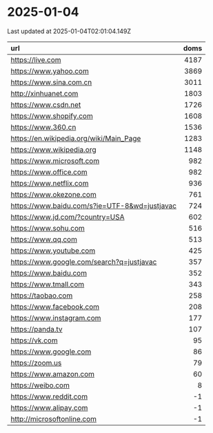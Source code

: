 # 2025-01-04

<!-- BEGIN -->
Last updated at 2025-01-04T02:01:04.149Z

url | doms
:- | -:
https://live.com | 4187
https://www.yahoo.com | 3869
https://www.sina.com.cn | 3011
http://xinhuanet.com | 1803
https://www.csdn.net | 1726
https://www.shopify.com | 1608
https://www.360.cn | 1536
https://en.wikipedia.org/wiki/Main_Page | 1283
https://www.wikipedia.org | 1148
https://www.microsoft.com | 982
https://www.office.com | 982
https://www.netflix.com | 936
https://www.okezone.com | 761
https://www.baidu.com/s?ie=UTF-8&wd=justjavac | 724
https://www.jd.com/?country=USA | 602
https://www.sohu.com | 516
https://www.qq.com | 513
https://www.youtube.com | 425
https://www.google.com/search?q=justjavac | 357
https://www.baidu.com | 352
https://www.tmall.com | 343
https://taobao.com | 258
https://www.facebook.com | 208
https://www.instagram.com | 177
https://panda.tv | 107
https://vk.com | 95
https://www.google.com | 86
https://zoom.us | 79
https://www.amazon.com | 60
https://weibo.com | 8
https://www.reddit.com | -1
https://www.alipay.com | -1
http://microsoftonline.com | -1
<!-- END -->
